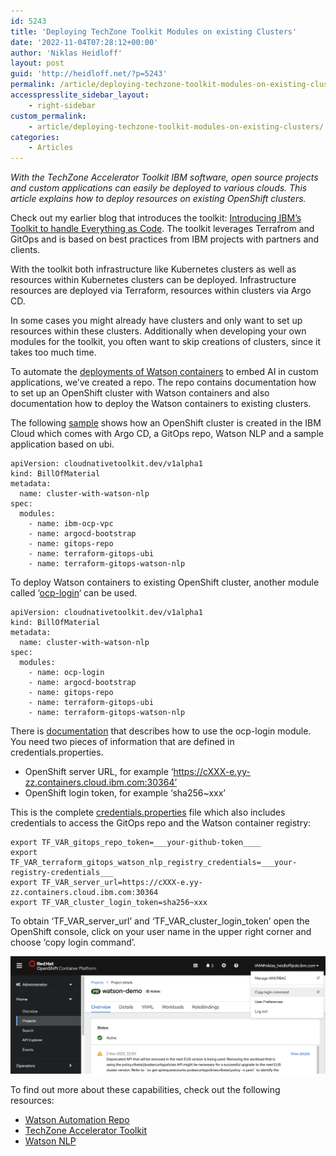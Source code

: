 ```yaml
---
id: 5243
title: 'Deploying TechZone Toolkit Modules on existing Clusters'
date: '2022-11-04T07:28:12+00:00'
author: 'Niklas Heidloff'
layout: post
guid: 'http://heidloff.net/?p=5243'
permalink: /article/deploying-techzone-toolkit-modules-on-existing-clusters/
accesspresslite_sidebar_layout:
    - right-sidebar
custom_permalink:
    - article/deploying-techzone-toolkit-modules-on-existing-clusters/
categories:
    - Articles
---
```


*With the TechZone Accelerator Toolkit IBM software, open source projects and custom applications can easily be deployed to various clouds. This article explains how to deploy resources on existing OpenShift clusters.*

Check out my earlier blog that introduces the toolkit: [Introducing IBM’s Toolkit to handle Everything as Code](http://heidloff.net/article/introducing-ibms-toolkit-to-handle-everything-as-code/). The toolkit leverages Terrafrom and GitOps and is based on best practices from IBM projects with partners and clients.

With the toolkit both infrastructure like Kubernetes clusters as well as resources within Kubernetes clusters can be deployed. Infrastructure resources are deployed via Terraform, resources within clusters via Argo CD.

In some cases you might already have clusters and only want to set up resources within these clusters. Additionally when developing your own modules for the toolkit, you often want to skip creations of clusters, since it takes too much time.

To automate the [deployments of Watson containers](https://github.com/IBM/watson-automation) to embed AI in custom applications, we’ve created a repo. The repo contains documentation how to set up an OpenShift cluster with Watson containers and also documentation how to deploy the Watson containers to existing clusters.

The following [sample](https://github.com/IBM/watson-automation/blob/main/roks-new-nlp/bom.yaml) shows how an OpenShift cluster is created in the IBM Cloud which comes with Argo CD, a GitOps repo, Watson NLP and a sample application based on ubi.

```
apiVersion: cloudnativetoolkit.dev/v1alpha1
kind: BillOfMaterial
metadata:
  name: cluster-with-watson-nlp
spec:
  modules:
    - name: ibm-ocp-vpc
    - name: argocd-bootstrap
    - name: gitops-repo
    - name: terraform-gitops-ubi
    - name: terraform-gitops-watson-nlp
```

To deploy Watson containers to existing OpenShift cluster, another module called ‘[ocp-login](https://github.com/cloud-native-toolkit/terraform-ocp-login)‘ can be used.

```
apiVersion: cloudnativetoolkit.dev/v1alpha1
kind: BillOfMaterial
metadata:
  name: cluster-with-watson-nlp
spec:
  modules:
    - name: ocp-login
    - name: argocd-bootstrap
    - name: gitops-repo
    - name: terraform-gitops-ubi
    - name: terraform-gitops-watson-nlp
```

There is [documentation](https://github.com/IBM/watson-automation/blob/main/documentation/Usage.md#usage-of-existing-clusters) that describes how to use the ocp-login module. You need two pieces of information that are defined in credentials.properties.

- OpenShift server URL, for example ‘https://cXXX-e.yy-zz.containers.cloud.ibm.com:30364’
- OpenShift login token, for example ‘sha256~xxx’

This is the complete [credentials.properties](https://github.com/IBM/watson-automation/blob/main/roks-existing-nlp/output/credentials-template.properties) file which also includes credentials to access the GitOps repo and the Watson container registry:

```
export TF_VAR_gitops_repo_token=___your-github-token____
export TF_VAR_terraform_gitops_watson_nlp_registry_credentials=___your-registry-credentials___
export TF_VAR_server_url=https://cXXX-e.yy-zz.containers.cloud.ibm.com:30364
export TF_VAR_cluster_login_token=sha256~xxx
```

To obtain ‘TF\_VAR\_server\_url’ and ‘TF\_VAR\_cluster\_login\_token’ open the OpenShift console, click on your user name in the upper right corner and choose ‘copy login command’.

![image](/assets/img/2022/11/Screenshot-2022-11-04-at-08.19.06.png)

To find out more about these capabilities, check out the following resources:

- [Watson Automation Repo](https://github.com/IBM/watson-automation)
- [TechZone Accelerator Toolkit](https://operate.cloudnativetoolkit.dev/)
- [Watson NLP](https://www.ibm.com/docs/en/watson-libraries?topic=watson-natural-language-processing-library-embed-home)